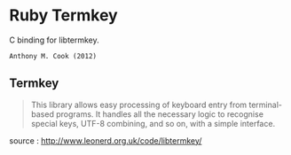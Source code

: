Ruby Termkey
============

C binding for libtermkey.

    Anthony M. Cook (2012)

Termkey
-------

> This library allows easy processing of keyboard entry from terminal-based programs. It handles all the necessary logic to recognise special keys, UTF-8 combining, and so on, with a simple interface.

source : http://www.leonerd.org.uk/code/libtermkey/

